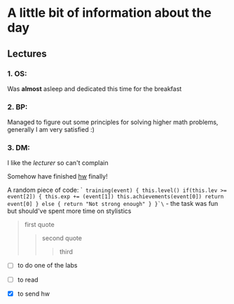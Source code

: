 # A little bit of information about the day
## Lectures
### 1. OS:
Was **almost** asleep and dedicated this time for the breakfast
### 2. BP:
Managed to figure out some principles for solving higher math problems, generally I am very satisfied :)
### 3. DM:
I like the *lecturer* so can't complain

Somehow have finished [hw](https://github.com/sxzhine/homework) finally!

A random piece of code: \``` training(event) {
this.level()
if(this.lev >= event[2]) { this.exp += (event[1])
this.achievements(event[0])
return event[0]
}
else {
return "Not strong enough"
}
}`\`` - the task was fun but should've spent more time on stylistics
>first quote
> > second quote
> >> third

-[ ] to do one of the labs
-[ ] to read
-[x] to send hw





